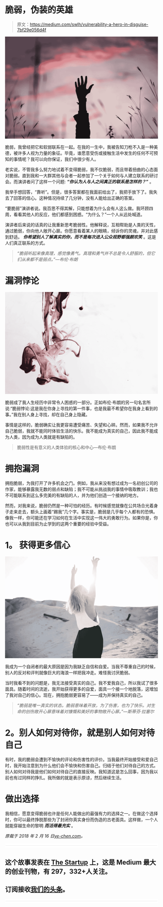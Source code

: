 # 脆弱，伪装的英雄

> 原文：<https://medium.com/swlh/vulnerability-a-hero-in-disguise-7bf29e056d4f>

![](img/5b9f00db0d7c040de48a2f2bd4ef21ef.png)

脆弱，我曾经把它和软弱联系在一起。在我的一生中，我被告知刀枪不入是一种美德，被许多人视为力量的象征。毕竟，谁愿意受伤或接触生活中发生的任何不可预知的事情呢？我可以向你保证，我们中很少有人。

老实说，不管我多么努力地试着不变得脆弱，我不仅脆弱，而且带着扭曲的心态面对脆弱。直到我和一大群其他与会者一起参加了一个关于如何与人建立联系的研讨会。而演讲者问了这样一个问题: ***“你认为人与人之间真正的联系是怎样的？”*** 。

我举手想回答，“靠听”。但是，很多答案都在我面前给出了，我把手放下了。我失去了回答的信心。这种情况持续了几分钟，没有人能给出正确的答案。

“要脆弱”演讲者说。我百思不得其解，只能想着为什么会有人这么做。我环顾四周，看看其他人的反应，他们都感到困惑。“为什么？”一个人从远处喊道。

演讲者后来说的话真的让我重新思考脆弱性。他解释说，互相帮助是人类的天性，通过脆弱，你向他人敞开心扉。你愿意看着某人的眼睛，倾诉你的灵魂，并对此感到舒适。 ***你希望别人了解真实的你，而不是每次进入公众视野都强颜欢笑*** 。这是人们真正联系的方式。

> *“脆弱听起来像真理，感觉像勇气。真理和勇气并不总是令人舒服的，但它们从来都不是弱点。”—布伦·布朗*

# **漏洞悖论**

![](img/1a2656cf4e7614308221937df84face8.png)

脆弱成了我人生经历中非常令人困惑的一部分。正如布伦·布朗的另一句名言所说:“脆弱悖论:这是我在你身上寻找的第一件事，也是我最不希望你在我身上看到的事。”我在别人身上寻找，却在自己身上隐藏。

事情是这样的，脆弱确实让我更容易遭受痛苦、失望和心碎。然而，如果我不允许自己脆弱，我就不能同时体验生活的快乐。我不能成为真实的自己，因此我不能成为人类，因为成为人类就是有缺陷的。

> 脆弱性是有意义的人类体验的核心和中心—布伦·布朗

# **拥抱漏洞**

拥抱脆弱，为我打开了许多机会之门。例如，我从来没有想过成为一名初创公司的作家，能够暴露我无数的弱点和缺陷；我不可能从挑战我的事情中吸取教训；我也不可能联系到这么多完美的有缺陷的人，并为他们创造一个接纳的地方。

然而，对我来说，脆弱仍然是一种可怕的经历。有时候感觉就像在公共场合光着身子走来走去，额头上画着“踢我”几个字。事实是，脆弱是几乎每个人都有的恐惧。像我一样，你可能还在学习如何在生活中实现这一伟大的勇敢行为。如果你是，你也可以从我到目前为止学到的这两个重要的经验中受益。

# **1。** **获得更多信心**

![](img/c1c349d7dcc7fe9367c3ec1dee8afaf1.png)

我成为一个自闭者的最大原因是因为我缺乏自信和自爱。当我不尊重自己的时候，别人的反对和评判就像巨大的海浪一样把我冲走。难怪我讨厌脆弱。

当时我看不到的问题是，我无法接受真实的自己。我不爱我自己，所以我试了很多面具。随着时间的流逝，我开始获得更多的自爱，面具一个接一个地脱落，这增加了我对自己的信心。现在，拥抱脆弱更容易了——成为并保持真实的自己。

> *“脆弱是唯一真实的状态。脆弱意味着开放，为了伤害，也为了快乐。对生命的创伤敞开心扉意味着对慷慨和美好的事物敞开心扉。”—斯蒂芬·拉塞尔*

# **2。别人如何对待你，就是别人如何对待自己**

有时，我的脆弱会遭到不愉快的评论和伤害性的评价。当我最终开始接受和爱自己时，我开始注意到为什么他们会不愉快和伤害自己。归结于他们对待自己的方式。别人如何对待我是他们如何对待自己的直接反映。我知道这是怎么回事，因为我以前也有过同样的挣扎。我所做的就是表示原谅，然后继续生活。

# **做出选择**

我相信，愿意变得脆弱也许是任何人能做出的最强有力的选择之一。在做这个选择时，你可以最终挣脱那些为了封闭你真实身份而伪造的古老面具。这样做，一个人就能穿越生命的黎明 ***而活得最充实*** 。

*原载于 2018 年 2 月 16 日*[*ye-chen.com*](https://ye-chen.com/vulnerability-a-hero-in-disguise/)*。*

![](img/731acf26f5d44fdc58d99a6388fe935d.png)

## 这个故事发表在 [The Startup](https://medium.com/swlh) 上，这是 Medium 最大的创业刊物，有 297，332+人关注。

## 订阅接收[我们的头条](http://growthsupply.com/the-startup-newsletter/)。

![](img/731acf26f5d44fdc58d99a6388fe935d.png)